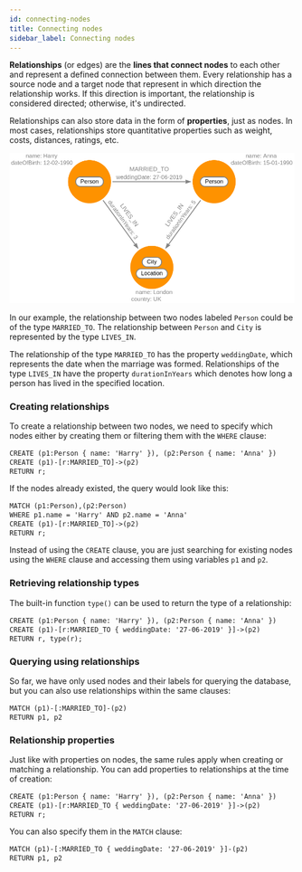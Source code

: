```yaml
---
id: connecting-nodes
title: Connecting nodes
sidebar_label: Connecting nodes
---
```


**Relationships** (or edges) are the **lines that connect nodes** to each other
and represent a defined connection between them. Every relationship has a source
node and a target node that represent in which direction the relationship works.
If this direction is important, the relationship is considered directed;
otherwise, it's undirected.

Relationships can also store data in the form of **properties**, just as nodes.
In most cases, relationships store quantitative properties such as weight,
costs, distances, ratings, etc. 

![](data/connecting-nodes/connecting-nodes.png)

In our example, the relationship between two nodes labeled `Person` could be of
the type `MARRIED_TO`. The relationship between `Person` and `City` is
represented by the type `LIVES_IN`.

The relationship of the type `MARRIED_TO` has the property `weddingDate`, which
represents the date when the marriage was formed. Relationships of the type
`LIVES_IN` have the property `durationInYears` which denotes how long a person
has lived in the specified location.

### Creating relationships

To create a relationship between two nodes, we need to specify which nodes
either by creating them or filtering them with the `WHERE` clause:

```cypher
CREATE (p1:Person { name: 'Harry' }), (p2:Person { name: 'Anna' })
CREATE (p1)-[r:MARRIED_TO]->(p2)
RETURN r;
```

If the nodes already existed, the query would look like this:

```cypher
MATCH (p1:Person),(p2:Person)
WHERE p1.name = 'Harry' AND p2.name = 'Anna'
CREATE (p1)-[r:MARRIED_TO]->(p2)
RETURN r;
```

Instead of using the `CREATE` clause, you are just searching for existing nodes
using the `WHERE` clause and accessing them using variables `p1` and `p2`.

### Retrieving relationship types

The built-in function `type()` can be used to return the type of a relationship:

```cypher
CREATE (p1:Person { name: 'Harry' }), (p2:Person { name: 'Anna' })
CREATE (p1)-[r:MARRIED_TO { weddingDate: '27-06-2019' }]->(p2)
RETURN r, type(r);
```

### Querying using relationships

So far, we have only used nodes and their labels for querying the database, but
you can also use relationships within the same clauses:

```cypher
MATCH (p1)-[:MARRIED_TO]-(p2)
RETURN p1, p2
```

### Relationship properties

Just like with properties on nodes, the same rules apply when creating or
matching a relationship. You can add properties to relationships at the time of
creation:

```cypher
CREATE (p1:Person { name: 'Harry' }), (p2:Person { name: 'Anna' })
CREATE (p1)-[r:MARRIED_TO { weddingDate: '27-06-2019' }]->(p2)
RETURN r;
```

You can also specify them in the `MATCH` clause:

```cypher
MATCH (p1)-[:MARRIED_TO { weddingDate: '27-06-2019' }]-(p2)
RETURN p1, p2
```


